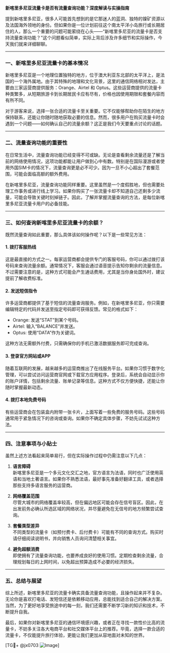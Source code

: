 **新喀里多尼亚流量卡是否有流量查询功能？深度解读与实操指南**

提到新喀里多尼亚，很多人可能首先想到的是它那迷人的蓝洞、独特的镍矿资源以及法国海外领地的身份。但如果你是一位计划前往这个南太平洋小岛旅行或长期居住的人，那么一个重要的问题可能萦绕在心头——“新喀里多尼亚的流量卡是否支持流量查询功能？”这个问题看似简单，实际上背后涉及许多细节和实际操作，今天我们就来详细聊聊。

---

### 一、新喀里多尼亚流量卡的基本情况

新喀里多尼亚是一个地理位置独特的地方，位于澳大利亚东北部的太平洋上，是法国的一个海外属地。由于其特殊的地理和文化背景，这里的通信网络相对发达，主要由三家运营商提供服务：Orange、Airtel 和 Optus。这些运营商提供的流量卡种类繁多，从短期旅游卡到长期居民卡应有尽有，价格也因使用期限和套餐内容而有所不同。

对于游客来说，选择一张合适的流量卡至关重要。它不仅能够帮助你在陌生的地方保持联系，还能让你随时随地获取必要的信息。然而，很多用户在购买流量卡时会遇到一个问题——如何确认自己的流量余额？这正是我们今天要重点讨论的话题。

---

### 二、流量查询功能的重要性

在日常生活中，流量查询功能已经变得不可或缺。无论是查看剩余流量还是了解当前的网络使用情况，这项功能都能让用户做到心中有数。特别是在国际漫游或者使用外国SIM卡的情况下，流量查询更是必不可少。因为一旦不小心超出了套餐范围，可能会面临高额的额外费用。

在新喀里多尼亚，流量查询功能同样重要。这里虽然是一个度假胜地，但也需要处理工作事务或进行线上学习。如果你购买了一张流量卡却不知道自己还剩多少流量，可能会导致关键时刻掉链子。因此，了解并掌握流量查询的方法，是每位新喀里多尼亚流量卡用户的必备技能。

---

### 三、如何查询新喀里多尼亚流量卡的余额？

既然流量查询如此重要，那么具体该如何操作呢？以下是一些常见方法：

#### 1. **拨打客服热线**
这是最直接的方式之一。每家运营商都会提供专门的客服号码，你可以通过拨打该号码来查询流量余额。通常情况下，客服会通过语音提示告知你剩余的流量信息。不过需要注意的是，这种方式可能会产生通话费用，尤其是当你身处国外时，建议提前了解收费标准。

#### 2. **发送短信指令**
许多运营商都提供了基于短信的流量查询服务。例如，在新喀里多尼亚，你只需要编辑特定的代码并发送至指定号码即可获得反馈。常见的格式如下：
- Orange: 发送“STAT”到某个号码。
- Airtel: 输入“BALANCE”并发送。
- Optus: 使用“DATA”作为关键词。

这种方法无需额外付费，只需确保你的手机已激活数据服务即可完成查询。

#### 3. **登录官方网站或APP**
随着互联网的发展，越来越多的运营商推出了在线服务平台。如果你习惯于数字化管理，可以尝试访问运营商官网或下载官方应用程序。登录后，系统会自动显示你的账户详情，包括剩余流量、账单记录等信息。这种方式不仅方便快捷，还能让你随时掌握最新动态。

#### 4. **拨打本地免费号码**
有些运营商会在包装盒内附带一张卡片，上面写着一些免费的服务号码。这些号码通常用于紧急情况下的咨询或查询。如果你不确定具体步骤，不妨先试试这种方法。

---

### 四、注意事项与小贴士

虽然上述方法看起来简单易行，但在实际操作过程中仍需注意以下几点：

1. **语言障碍**  
   新喀里多尼亚是一个多元文化交汇之地，官方语言为法语，同时也广泛使用英语和当地土著语言。如果你不熟悉法语，最好事先准备好翻译工具，或者选择那些支持多语言服务的运营商。

2. **网络覆盖范围**  
   尽管大城市的网络覆盖率较高，但在偏远地区可能会存在信号盲区。因此，在出发前务必确认所选区域的网络状况，并尽量避免在无信号的地方频繁尝试查询。

3. **套餐类型差异**  
   不同类型的流量卡（如预付费卡、后付费卡）可能有不同的查询方式。购买时请仔细阅读说明书，并向销售人员询问清楚相关事宜。

4. **避免超额消费**  
   即使拥有了流量查询功能，也要养成良好的使用习惯。定期检查剩余流量，合理规划每日的上网时间，以免超出预算造成不必要的经济损失。

---

### 五、总结与展望

综上所述，新喀里多尼亚的流量卡确实具备流量查询功能，且操作起来并不复杂。无论你是喜欢打电话、发短信还是依赖移动应用，总能找到适合自己的解决方案。当然，为了更好地享受旅途中的每一刻，我们还需要不断学习新的知识和技术，不断提升自我。

最后，如果你对新喀里多尼亚的通信环境感兴趣，或者正在寻找一款性价比高的流量卡，不妨多关注各大电商平台和社交媒体平台上的推荐。毕竟，选择一款合适的流量卡，不仅能提升旅行体验，更能让我们更加从容地面对未知的世界。

[TG💪+ @jx0703 ![Image](https://github.com/user-attachments/assets/dbca1d08-cadb-493c-b0ec-ad6f7a83f270)]